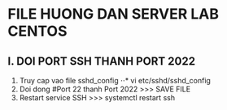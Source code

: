 # FILE HUONG DAN SERVER LAB CENTOS

## I. DOI PORT SSH THANH PORT 2022

1. Truy cap vao file sshd_config
⋅⋅* vi etc/sshd/sshd_config
2. Doi dong #Port 22 thanh Port 2022 >>> SAVE FILE
3. Restart service SSH >>> systemctl restart ssh
